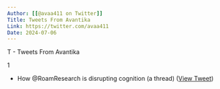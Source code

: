 ```yaml
---
Author: [[@avaa411 on Twitter]]
Title: Tweets From Avantika
Link: https://twitter.com/avaa411
Date: 2024-07-06
---
```

T - Tweets From Avantika

1
- How @RoamResearch is disrupting cognition (a thread) ([View Tweet](https://twitter.com/search?q=How%20%40RoamResearch%20is%20disrupting%20cognition%20%28a%20thread%29%20%28from%3A%40avaa411%29))
